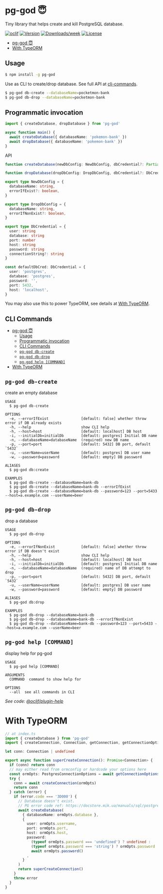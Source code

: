 # pg-god 😇

Tiny library that helps create and kill PostgreSQL database.

[![oclif](https://img.shields.io/badge/cli-oclif-brightgreen.svg)](https://oclif.io)
[![Version](https://img.shields.io/npm/v/pg-god.svg)](https://npmjs.org/package/pg-god)
[![Downloads/week](https://img.shields.io/npm/dw/pg-god.svg)](https://npmjs.org/package/pg-god)
[![License](https://img.shields.io/npm/l/pg-god.svg)](https://github.com/ivawzh/pg-god/blob/master/package.json)

<!-- toc -->
* [pg-god 😇](#pg-god-)
* [With TypeORM](#with-typeorm)
<!-- tocstop -->
## Usage
<!-- usage -->
```sh
$ npm install -g pg-god
```

Use as CLI to create/drop database. See full API at [cli-commands](#cli-commands).

```sh
$ pg-god db-create --databaseName=pocketmon-bank
$ pg-god db-drop --databaseName=pocketmon-bank
```

## Programmatic invocation

```ts
import { createDatabase, dropDatabase } from 'pg-god'

async function main() {
  await createDatabase({ databaseName: 'pokemon-bank' })
  await dropDatabase({ databaseName: 'pokemon-bank' })
}
```

API

```ts
function createDatabase(newDbConfig: NewDbConfig, dbCredential?: Partial<DbCredential>): Promise<void>

function dropDatabase(dropDbConfig: DropDbConfig, dbCredential?: DbCredential): Promise<void>

export type NewDbConfig = {
  databaseName: string,
  errorIfExist?: boolean,
}

export type DropDbConfig = {
  databaseName: string,
  errorIfNonExist?: boolean,
}

export type DbCredential = {
  user: string
  database: string
  port: number
  host: string
  password: string
  connectionString?: string
}

const defaultDbCred: DbCredential = {
  user: 'postgres',
  database: 'postgres',
  password: '',
  port: 5432,
  host: 'localhost',
}
```

You may also use this to power TypeORM, see details at [With TypeORM](#with-typeorm).

<!-- usagestop -->
## CLI Commands
<!-- commands -->
- [pg-god 😇](#pg-god-)
  - [Usage](#usage)
  - [Programmatic invocation](#programmatic-invocation)
  - [CLI Commands](#cli-commands)
  - [`pg-god db-create`](#pg-god-db-create)
  - [`pg-god db-drop`](#pg-god-db-drop)
  - [`pg-god help [COMMAND]`](#pg-god-help-command)
- [With TypeORM](#with-typeorm)

## `pg-god db-create`

create an empty database

```
USAGE
  $ pg-god db-create

OPTIONS
  -e, --errorIfExist               [default: false] whether throw error if DB already exists
  -h, --help                       show CLI help
  -h, --host=host                  [default: localhost] DB host
  -i, --initialDb=initialDb        [default: postgres] Initial DB name
  -n, --databaseName=databaseName  (required) new DB name
  -p, --port=port                  [default: 5432] DB port, default `5432`
  -u, --userName=userName          [default: postgres] DB user name
  -w, --password=password          [default: empty] DB password

ALIASES
  $ pg-god db:create

EXAMPLES
  $ pg-god db-create --databaseName=bank-db
  $ pg-god db-create --databaseName=bank-db --errorIfExist
  $ pg-god db-create --databaseName=bank-db --password=123 --port=5433 --host=a.example.com --userName=beer
```

## `pg-god db-drop`

drop a database

```
USAGE
  $ pg-god db-drop

OPTIONS
  -e, --errorIfNonExist            [default: false] whether throw error if DB doesn't exist
  -h, --help                       show CLI help
  -h, --host=host                  [default: localhost] DB host
  -i, --initialDb=initialDb        [default: postgres] Initial DB name
  -n, --databaseName=databaseName  (required) name of DB attempt to drop
  -p, --port=port                  [default: 5432] DB port, default `5432`
  -u, --userName=userName          [default: postgres] DB user name
  -w, --password=password          [default: empty] DB password

ALIASES
  $ pg-god db:drop

EXAMPLES
  $ pg-god db-drop --databaseName=bank-db
  $ pg-god db-drop --databaseName=bank-db --errorIfNonExist
  $ pg-god db-drop --databaseName=bank-db --password=123 --port=5433 --host=a.example.com --userName=beer
```

## `pg-god help [COMMAND]`

display help for pg-god

```
USAGE
  $ pg-god help [COMMAND]

ARGUMENTS
  COMMAND  command to show help for

OPTIONS
  --all  see all commands in CLI
```

_See code: [@oclif/plugin-help](https://github.com/oclif/plugin-help/blob/v3.1.0/src/commands/help.ts)_
<!-- commandsstop -->

# With TypeORM

```ts
// at index.ts
import { createDatabase } from 'pg-god'
import { createConnection, Connection, getConnection, getConnectionOptions } from 'typeorm'

let conn: Connection | undefined

export async function superCreateConnection(): Promise<Connection> {
  if (conn) return conn
  // may either read from ormconfig or hardcode your options here
  const ormOpts: PostgresConnectionOptions = await getConnectionOptions()
  try {
    conn = await createConnection(ormOpts)
    return conn
  } catch (error) {
    if (error.code === '3D000') {
      // Database doesn't exist.
      // PG error code ref: https://docstore.mik.ua/manuals/sql/postgresql-8.2.6/errcodes-appendix.html
      await createDatabase(
        { databaseName: ormOpts.database },
        {
          user: ormOpts.username,
          port: ormOpts.port,
          host: ormOpts.host,
          password:
            (typeof ormOpts.password === 'undefined') ? undefined :
            (typeof ormOpts.password === 'string') ? ormOpts.password :
            await ormOpts.password()
          ,
        }
      )
      return superCreateConnection()
    }
    throw error
  }
}
```
